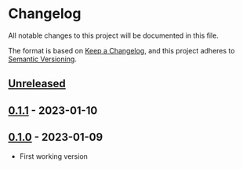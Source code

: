# Changelog

All notable changes to this project will be documented in this file.

The format is based on [Keep a Changelog](https://keepachangelog.com/en/1.0.0/),
and this project adheres to [Semantic Versioning](https://semver.org/spec/v2.0.0.html).

## [Unreleased]

## [0.1.1] - 2023-01-10

## [0.1.0] - 2023-01-09

-   First working version

[Unreleased]: https://github.com/IT-Hock/fpm/compare/0.1.1...HEAD

[0.1.1]: https://github.com/IT-Hock/fpm/compare/0.1.0...0.1.1

[0.1.0]: https://github.com/IT-Hock/fpm/compare/be4682d8e7184b1fce14b2521f226079886904f3...0.1.0
